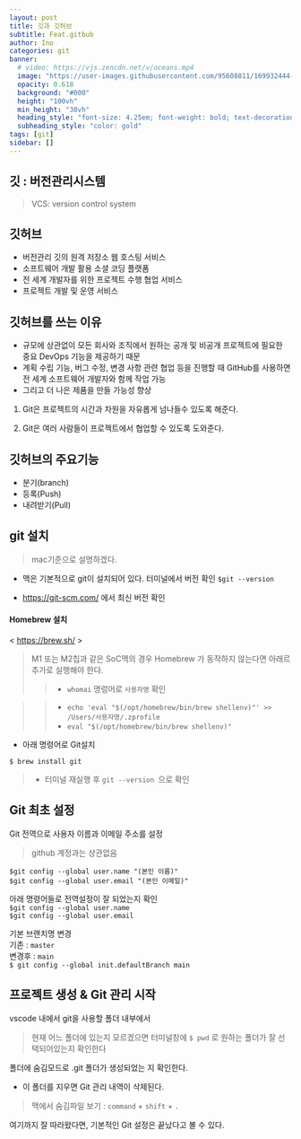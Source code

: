 ```yaml
---
layout: post
title: 깃과 깃허브
subtitle: Feat.gitbub
author: Ino
categories: git
banner:
  # video: https://vjs.zencdn.net/v/oceans.mp4
  image: "https://user-images.githubusercontent.com/95608811/169932444-32124c9a-4013-4864-acf7-59a3db654886.png"
  opacity: 0.618
  background: "#000"
  height: "100vh"
  min_height: "38vh"
  heading_style: "font-size: 4.25em; font-weight: bold; text-decoration: underline"
  subheading_style: "color: gold"
tags: [git]
sidebar: []
---   
```


## 깃 : 버전관리시스템
> VCS: version control system


## 깃허브
* 버전관리 깃의 원격 저장소 웹 호스팅 서비스
* 소프트웨어 개발 활용 소셜 코딩 플랫폼
* 전 세계 개발자를 위한 프로젝트 수행 협업 서비스
* 프로젝트 개발 및 운영 서비스    

## 깃허브를 쓰는 이유
* 규모에 상관없이 모든 회사와 조직에서 원하는 공개 및 비공개 프로젝트에 필요한 중요 DevOps 기능을 제공하기 때문
* 계획 수립 기능, 버그 수정, 변경 사항 관련 협업 등을 진행할 때 GitHub를 사용하면 전 세계 소프트웨어 개발자와 함께 작업 가능  
* 그리고 더 나은 제품을 만들 가능성 향상  

1. Git은 프로젝트의 시간과 차원을 자유롭게 넘나들수 있도록 해준다.    

2. Git은 여러 사람들이 프로젝트에서 협업할 수 있도록 도와준다.   

## 깃허브의 주요기능
* 분기(branch)
* 등록(Push)
* 내려받기(Pull)

## git 설치
> mac기준으로 설명하겠다.

* 맥은 기본적으로 git이 설치되어 있다. 터미널에서 버전 확인 
`$git --version`

* https://git-scm.com/ 에서 최신 버전 확인

#### Homebrew 설치
< https://brew.sh/ >

> M1 또는 M2칩과 같은 SoC맥의 경우 Homebrew 가 동작하지 않는다면 아래르 추가로 실행해야 한다.
>> * `whomai` 명렁어로 `사용자명` 확인  

>> * `echo 'eval "$(/opt/homebrew/bin/brew shellenv)"' >> /Users/사용자명/.zprofile`
>> * `eval "$(/opt/homebrew/bin/brew shellenv)"`

* 아래 명령어로 Git설치

`$ brew install git`
> * 터미널 재실행 후 `git --version `으로 확인


## Git 최초 설정
Git 전역으로 사용자 이름과 이메일 주소를 설정
> github 계정과는 상관없음

`$git config --global user.name "(본인 이름)"`  
`$git config --global user.email "(본인 이메일)"`

아래 명령어들로 전역설정이 잘 되었는지 확인   
`$git config --global user.name`  
`$git config --global user.email`

기본 브랜치명 변경  
기존 : `master`   
변경후 : `main`       
`$ git config --global init.defaultBranch main`

## 프로젝트 생성 & Git 관리 시작

vscode 내에서 git을 사용할 폴더 내부에서    
> 현재 어느 폴더에 있는지 모르겠으면 터미널창에 `$ pwd` 로 원하는 폴더가 잘 선택되어있는지 확인한다    
    
폴더에 숨김모드로 .git 폴더가 생성되었는 지 확인한다.   
* 이 폴더를 지우면 Git 관리 내역이 삭제된다.    
> 맥에서 숨김파일 보기 : `command` + `shift` + `.`

여기까지 잘 따라왔다면, 기본적인 Git 설정은 끝났다고 볼 수 있다.




